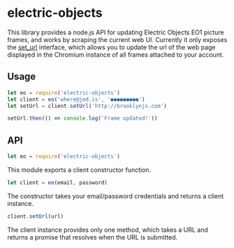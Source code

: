# electric-objects

This library provides a node.js API for updating Electric Objects EO1 picture frames, and works by scraping the current web UI. Currently it only exposes the [set_url](https://www.electricobjects.com/set_url) interface, which allows you to update the url of the web page displayed in the Chromium instance of all frames attached to your account.

## Usage

```javascript
let eo = require('electric-objects')
let client = eo('where@jed.is', '●●●●●●●●●')
let setUrl = client.setUrl('http://brooklynjs.com')

setUrl.then(() => console.log('Frame updated!'))
```

## API

```javascript
let eo = require('electric-objects')
```

This module exports a client constructor function.

```javascript
let client = eo(email, password)
```

The constructor takes your email/password credentials and returns a client instance.

```javascript
client.setUrl(url)
```

The client instance provides only one method, which takes a URL and returns a promise that resolves when the URL is submitted.
